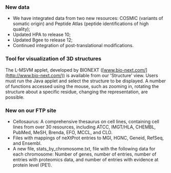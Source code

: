 ### New data

* We have integrated data from two new resources: COSMIC (variants of somatic origin) and Peptide Atlas (peptide identifications of high quality);
* Updated HPA to release 10;
* Updated Bgee to release 12;
* Continued integration of post-translational modifications.

### Tool for visualization of 3D structures

The L-MSVM applet, developed by BIONEXT ([www.bio-next.com/](http://www.bio-next.com/)) is available from our 'Structure' view. Users must run the Java applet and select the structure to be displayed. A number of functions accessed using the mouse, such as zooming in, rotating the structure about a specific residue, changing the representation, are possible.

### New on our FTP site

* Cellosaurus: A comprehensive thesaurus on cell lines, containing cell lines from over 30 resources, including ATCC, IMGT/HLA, CHEMBL, PubMed, MeSH, Brenda, EFO, MCCL, and CLO.
* Files with mappings of neXtProt entries to MGI, HGNC, Geneid, RefSeq, and Ensembl.
* A new file, stats_by_chromosome.txt, file with the following data for each chromosome: Number of genes, number of entries, number of entries with proteomics data, and number of entries with evidence at protein level (PE1).


